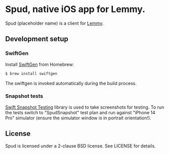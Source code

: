 # Spud, native iOS app for Lemmy.

Spud (placeholder name) is a client for [Lemmy](https://join-lemmy.org).

## Development setup

### SwiftGen

Install [SwiftGen](https://github.com/SwiftGen/SwiftGen) from Homebrew:

```sh
$ brew install swiftgen
```

The swiftgen is invoked automatically during the build process.

### Snapshot tests

[Swift Snapshot Testing](https://github.com/pointfreeco/swift-snapshot-testing) library is used
to take screenshots for testing. To run the tests switch to "SpudSnapshot" test plan and run
against "iPhone 14 Pro" simulator (ensure the simulator window is in portrait orientation!).

## License

Spud is licensed under a 2-clause BSD license. See LICENSE for details.
